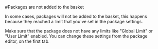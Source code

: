 #Packages are not added to the basket

In some cases, packages will not be added to the basket, this happens because they reached a limit that you've set in the package settings.

Make sure that the package does not have any limits like "Global Limit" or "User Limit" enabled. You can change these settings from the package editor, on the first tab.